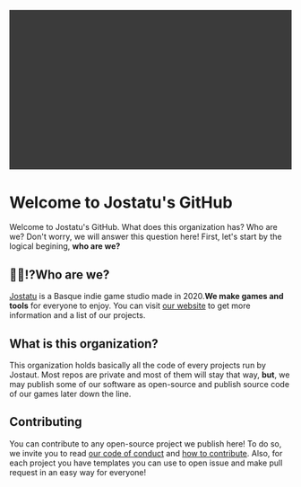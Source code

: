 [![Jostatu](https://raw.githubusercontent.com/Jostatu/jostatu.github.io/main/resources/media/img/banner/jostatu-intro-HD.gif)](https://www.jostatu.com)

# Welcome to Jostatu's GitHub
Welcome to Jostatu's GitHub. What does this organization has? Who are we? Don't worry, we will answer this question here! First, let's start by the logical begining, **who are we?**

## 🙋‍♂️⁉️Who are we?
[Jostatu](https://www.jostatu.com) is a Basque indie game studio made in 2020.**We make games and tools** for everyone to enjoy. You can visit [our website](https://www.jostatu.com) to get more information and a list of our projects.

## What is  this organization?
This organization holds basically all the code of every projects run by Jostaut. Most repos are private and most of them will stay that way, **but**, we may publish some of our software as open-source and publish source code of our games later down the line.

## Contributing
You can contribute to any open-source project we publish here! To do so, we invite you to read [our code of conduct](https://github.com/Jostatu/.github/blob/main/CODE_OF_CONDUCT.md) and [how to contribute](https://github.com/Jostatu/.github/blob/main/CONTRIBUTING.md). Also, for each project you have templates you can use to open issue and make pull request in an easy way for everyone!



<!--

**Here are some ideas to get you started:**

🙋‍♀️ A short introduction - what is your organization all about?
🌈 Contribution guidelines - how can the community get involved?
👩‍💻 Useful resources - where can the community find your docs? Is there anything else the community should know?
🍿 Fun facts - what does your team eat for breakfast?
🧙 Remember, you can do mighty things with the power of [Markdown](https://docs.github.com/github/writing-on-github/getting-started-with-writing-and-formatting-on-github/basic-writing-and-formatting-syntax)
-->
